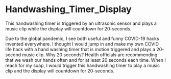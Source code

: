 # Handwashing_Timer_Display
This handwashing timer is triggered by an ultrasonic sensor and plays a music clip while the display will countdown for 20-seconds.

Due to the global pandemic, I see both useful and funny COVID-19 hacks invented everywhere. I thought I would jump in and make my own COVID life hack with a hand washing timer that is motion triggered and plays a 20-second music clip. Why 20 seconds? Health officials are recommending that we wash our hands often and for at least 20 seconds each time. When I reach for my soap, I would trigger this handwashing timer to play a music clip and the display will countdown for 20-seconds.
